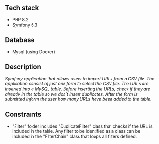 ## Tech stack
- PHP 8.2
- Symfony 6.3

## Database
- Mysql (using Docker)

## Description
*Symfony application that allows users to import URLs from a CSV file. The application consist of just one form to select the CSV file. The URLs are inserted into a MySQL table.
Before inserting the URLs, check if they are already in the table so we don’t insert duplicates. After the form is submitted inform the user how many URLs have been added to the table.*

## Constraints
- "Filter" folder includes "DuplicateFilter" class that checks 
if the URL is included in the table. Any filter to be identified as a
class can be included in the "FilterChain" class that loops all filters defined.
